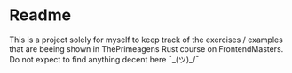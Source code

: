# Readme
This is a project solely for myself to keep track of the exercises / examples that are beeing shown in ThePrimeagens Rust course on FrontendMasters.
Do not expect to find anything decent here ¯\_(ツ)_/¯
